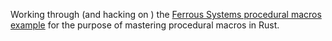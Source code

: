 Working through (and hacking on ) the [Ferrous Systems procedural macros example](https://github.com/ferrous-systems/testing-proc-macros) for the purpose of mastering procedural macros in Rust.
